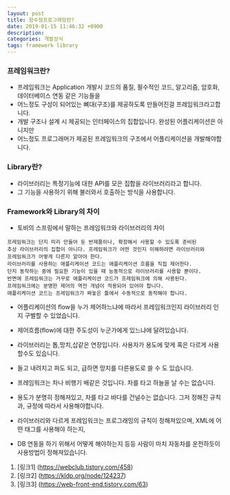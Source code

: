 ```yaml
---
layout: post
title: 함수형프로그래밍란?
date: 2019-01-15 11:46:32 +0900
description:
categories: 개발상식
tags: framework library
---
```


### 프레임워크란?

* 프레임워크는 Application 개발시 코드의 품질, 필수적인 코드, 알고리즘, 암호화, 데이터베이스 연동 같은 기능들을 
* 어느정도 구성이 되어있는 뼈대(구조)를 제공하도록 만들어진걸 프레임워크라고합니다. 
* 개발 구조나 설계 시 제공되는 인터페이스의 집합입니다. 완성된 어플리케이션은 아니지만 
* 어느정도 프로그래머가 제공된 프레임워크의 구조에서 어플리케이션을 개발해야합니다.

### Library란?

* 라이브러리는 특정기능에 대한 API를 모은 집합을 라이브러리라고 합니다.
* 그 기능을 사용하기 위해 불러와서 호출하는 방식을 사용합니다.

### Framework와 Library의 차이

* 토비의 스프링에서 말하는 프레임워크와 라이브러리의 차이

```
프레임워크는 단지 미리 만들어 둔 반제품이나, 확장해서 사용할 수 있도록 준비된 
추상 라이브러리의 집합이 아니다. 프레임워크가 어떤 것인지 이해하려면 라이브러리와 
프레임워크가 어떻게 다른지 알아야 한다.
라이브러리를 사용하는 애플리케이션 코드는 애플리케이션 흐름을 직접 제어한다. 
단지 동작하는 중에 필요한 기능이 있을 때 능동적으로 라이브러리를 사용할 뿐이다.
반면에 프레임워크는 거꾸로 애플리케이션 코드가 프레임워크에 의해 사용된다.
프레임워크에는 분명한 제어의 역전 개념이 적용되어 있어야 합니다.
애플리케이션 코드는 프레임워크가 짜놓은 틀에서 수동적으로 동작해야 합니다.
```

* 어플리케이션의 flow을 누가 제어하느냐에 따라서 프레임워크인지 라이브러리 인지 구별할 수 있었습니다.
* 제어흐름(flow)에 대한 주도성이 누군가에게 있느냐에 달려있습니다.  
* 라이브러리는 톱,망치,삽같은 연장입니다. 사용자가 용도에 맞게 혹은 다르게 사용 할수도 있습니다.
* 들고 내려치고 파도 되고, 급하면 망치를 다른용도로 쓸 수 도 있습니다.
 
* 프레임워크는 차나 비행기 배같은 것입니다. 차를 타고 하늘을 날 수는 없습니다.
* 용도가 분명히 정해져있고, 차를 타고 바다를 건널수는 없습니다. 그저 정해진 규칙과, 규정에 따라서 사용해야합니다.
* 라이브러리와 다르게 프레임워크는 프로그래밍의 규칙이 정해져있으며, XML에 어떤 태그를 사용해야 하는지,
* DB 연동을 하기 위해서 어떻게 해야하는지 등등 사람이 마치 자동차를 운전하듯이 사용방법이 정해져있습니다.

1. [링크1] (https://webclub.tistory.com/458)
2. [링크2] (https://kldp.org/node/124237)
3. [링크3] (https://web-front-end.tistory.com/63)  